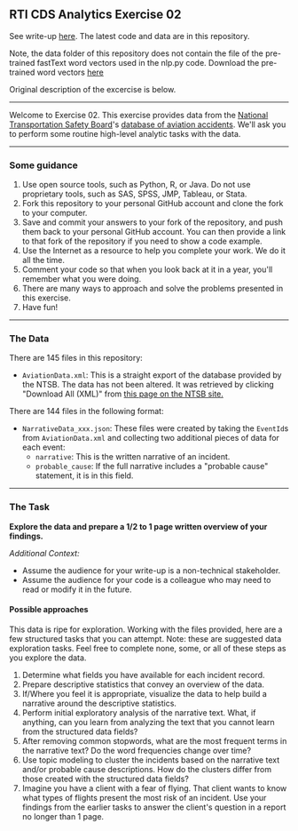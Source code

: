 ## RTI CDS Analytics Exercise 02

See write-up [here](https://medium.com/@rchen1990/clustering-and-tracking-aviation-accidents-over-time-3406ac63028e). The latest code and data are in this repository.

Note, the data folder of this repository does not contain the file of the pre-trained fastText word vectors used in the nlp.py code. Download the pre-trained word vectors [here](https://fasttext.cc/docs/en/english-vectors.html)

Original description of the excercise is below.

----

Welcome to Exercise 02. This exercise provides data from the [National Transportation Safety Board](http://www.ntsb.gov/Pages/default.aspx)'s [database of aviation accidents](http://www.ntsb.gov/_layouts/ntsb.aviation/index.aspx). We'll ask you to perform some routine high-level analytic tasks with the data. 

----

### Some guidance

1. Use open source tools, such as Python, R, or Java. Do not use proprietary tools, such as SAS, SPSS, JMP, Tableau, or Stata. 
2. Fork this repository to your personal GitHub account and clone the fork to your computer.
3. Save and commit your answers to your fork of the repository, and push them back to your personal GitHub account. You can then provide a link to that fork of the repository if you need to show a code example.
4. Use the Internet as a resource to help you complete your work. We do it all the time.
5. Comment your code so that when you look back at it in a year, you'll remember what you were doing.
6. There are many ways to approach and solve the problems presented in this exercise.
7. Have fun!

----

### The Data

There are 145 files in this repository:

- `AviationData.xml`: This is a straight export of the database provided by the NTSB. The data has not been altered. It was retrieved by clicking "Download All (XML)" from [this page on the NTSB site.](http://www.ntsb.gov/_layouts/ntsb.aviation/index.aspx)

There are 144 files in the following format:

- `NarrativeData_xxx.json`: These files were created by taking the `EventId`s from `AviationData.xml` and collecting two additional pieces of data for each event: 
  - `narrative`: This is the written narrative of an incident.
  - `probable_cause`: If the full narrative includes a "probable cause" statement, it is in this field. 

----

### The Task

**Explore the data and prepare a 1/2 to 1 page written overview of your findings.**

_Additional Context:_

* Assume the audience for your write-up is a non-technical stakeholder. 
* Assume the audience for your code is a colleague who may need to read or modify it in the future. 

#### Possible approaches

This data is ripe for exploration. Working with the files provided, here are a few structured tasks that you can attempt. Note: these are suggested data exploration tasks. Feel free to complete none, some, or all of these steps as you explore the data.

1. Determine what fields you have available for each incident record.
2. Prepare descriptive statistics that convey an overview of the data.
3. If/Where you feel it is appropriate, visualize the data to help build a narrative around the descriptive statistics.
4. Perform initial exploratory analysis of the narrative text. What, if anything, can you learn from analyzing the text that you cannot learn from the structured data fields?
5. After removing common stopwords, what are the most frequent terms in the narrative text? Do the word frequencies change over time?
6. Use topic modeling to cluster the incidents based on the narrative text and/or probable cause descriptions. How do the clusters differ from those created with the structured data fields?
7. Imagine you have a client with a fear of flying. That client wants to know what types of flights present the most risk of an incident. Use your findings from the earlier tasks to answer the client's question in a report no longer than 1 page.
